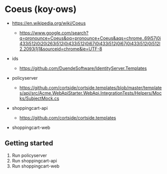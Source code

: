 # Coeus (koy·ows)

* https://en.wikipedia.org/wiki/Coeus
  * https://www.google.com/search?q=pronounce+Coeus&oq=pronounce+Coeus&aqs=chrome..69i57j0i433i512j0i20i263i512j0i433i512j0i67j0i433i512j0i67j0i433i512j0i512l2.2093j1j1&sourceid=chrome&ie=UTF-8

* ids
  * https://github.com/DuendeSoftware/IdentityServer.Templates

* policyserver
  * https://github.com/cortside/cortside.templates/blob/master/templates/api/src/Acme.WebApiStarter.WebApi.IntegrationTests/Helpers/Mocks/SubjectMock.cs

* shoppingcart-api
  * https://github.com/cortside/cortside.templates

* shoppingcart-web

## Getting started
1. Run policyserver 
1. Run shoppingcart-api
1. Run shoppingcart-web
